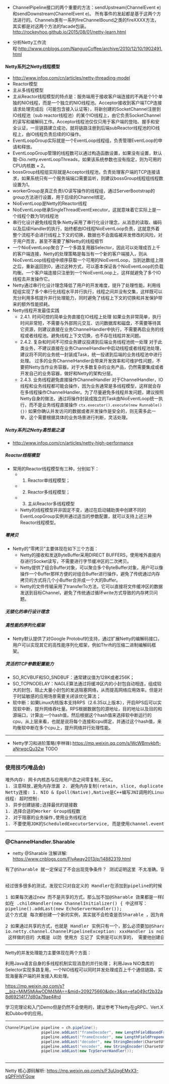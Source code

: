 + ChannelPipeline接口的两个重要的方法：sendUpstream(ChannelEvent e)和sendDownstream(ChannelEvent e)。
所有事件的发起都是基于这两个方法进行的。Channels类有一系列fireChannelBound之类的fireXXXX方法，
其实都是对这两个方法的facade包装。
<http://rockeyhoo.github.io/2015/08/01/netty-learn.html>

+ 分析Netty工作流程:<http://www.cnblogs.com/NanguoCoffee/archive/2010/12/10/1902491.html>

#### Netty系列之Netty线程模型
+ <http://www.infoq.com/cn/articles/netty-threading-model>
+ Reactor模型
+ 主从多线程模型
+ 主从Reactor线程模型的特点是：服务端用于接收客户端连接的不再是个1个单独的NIO线程，而是一个独立的NIO线程池。Acceptor接收到客户端TCP连接请求处理完成后（可能包含接入认证等），将新创建的SocketChannel注册到IO线程池（sub reactor线程池）的某个IO线程上，由它负责SocketChannel的读写和编解码工作。Acceptor线程池仅仅只用于客户端的登陆、握手和安全认证，一旦链路建立成功，就将链路注册到后端subReactor线程池的IO线程上，由IO线程负责后续的IO操作。
+ EventLoopGroup实际就是一个EventLoop线程组，负责管理EventLoop的申请和释放。
+ EventLoopGroup管理的线程数可以通过构造函数设置，如果没有设置，默认取-Dio.netty.eventLoopThreads，如果该系统参数也没有指定，则为可用的CPU内核数 × 2。
+ bossGroup线程组实际就是Acceptor线程池，负责处理客户端的TCP连接请求，如果系统只有一个服务端端口需要监听，则建议bossGroup线程组线程数设置为1。
+ workerGroup是真正负责I/O读写操作的线程组，通过ServerBootstrap的group方法进行设置，用于后续的Channel绑定。
+ NioEventLoop是Netty的Reactor线程
+ NioEventLoop继承SingleThreadEventExecutor，这就意味着它实际上是一个线程个数为1的线程池
+ 串行化设计避免线程竞争:Netty采用了串行化设计理念，从消息的读取、编码以及后续Handler的执行，始终都由IO线程NioEventLoop负责，这就意外着整个流程不会进行线程上下文的切换，数据也不会面临被并发修改的风险，对于用户而言，甚至不需要了解Netty的线程细节
+ 一个NioEventLoop聚合了一个多路复用器Selector，因此可以处理成百上千的客户端连接，Netty的处理策略是每当有一个新的客户端接入，则从NioEventLoop线程组中顺序获取一个可用的NioEventLoop，当到达数组上限之后，重新返回到0，通过这种方式，可以基本保证各个NioEventLoop的负载均衡。一个客户端连接只注册到一个NioEventLoop上，这样就避免了多个IO线程去并发操作它。
+ Netty通过串行化设计理念降低了用户的开发难度，提升了处理性能。利用线程组实现了多个串行化线程水平并行执行，线程之间并没有交集，这样既可以充分利用多核提升并行处理能力，同时避免了线程上下文的切换和并发保护带来的额外性能损耗。
+ Netty线程开发最佳实践
    - 2.4.1. 时间可控的简单业务直接在IO线程上处理
    如果业务非常简单，执行时间非常短，不需要与外部网元交互、访问数据库和磁盘，不需要等待其它资源，则建议直接在业务ChannelHandler中执行，不需要再启业务的线程或者线程池。避免线程上下文切换，也不存在线程并发问题。
    - 2.4.2. 复杂和时间不可控业务建议投递到后端业务线程池统一处理
    对于此类业务，不建议直接在业务ChannelHandler中启动线程或者线程池处理，建议将不同的业务统一封装成Task，统一投递到后端的业务线程池中进行处理。
    过多的业务ChannelHandler会带来开发效率和可维护性问题，不要把Netty当作业务容器，对于大多数复杂的业务产品，仍然需要集成或者开发自己的业务容器，做好和Netty的架构分层。
    - 2.4.3. 业务线程避免直接操作ChannelHandler
    对于ChannelHandler，IO线程和业务线程都可能会操作，因为业务通常是多线程模型，这样就会存在多线程操作ChannelHandler。为了尽量避免多线程并发问题，建议按照Netty自身的做法，通过将操作封装成独立的Task由NioEventLoop统一执行，而不是业务线程直接操作
    `ctx.executor().execute(new Runnable(){})`
    如果你确认并发访问的数据或者并发操作是安全的，则无需多此一举，这个需要根据具体的业务场景进行判断，灵活处理。

##### Netty系列之Netty高性能之道
+ <http://www.infoq.com/cn/articles/netty-high-performance>    
##### Reactor线程模型    
+ 常用的Reactor线程模型有三种，分别如下：
    - 1) Reactor单线程模型；
    - 2) Reactor多线程模型；
    - 3) 主从Reactor多线程模型    
    - Netty的线程模型并非固定不变，通过在启动辅助类中创建不同的EventLoopGroup实例并通过适当的参数配置，就可以支持上述三种Reactor线程模型。    
##### 零拷贝
+ Netty的“零拷贝”主要体现在如下三个方面：
    - Netty的接收和发送ByteBuffer采用DIRECT BUFFERS，使用堆外直接内存进行Socket读写，不需要进行字节缓冲区的二次拷贝。
    - Netty提供了组合Buffer对象，可以聚合多个ByteBuffer对象，用户可以像操作一个Buffer那样方便的对组合Buffer进行操作，避免了传统通过内存拷贝的方式将几个小Buffer合并成一个大的Buffer。
    - Netty的文件传输采用了transferTo方法，它可以直接将文件缓冲区的数据发送到目标Channel，避免了传统通过循环write方式导致的内存拷贝问题。
##### 无锁化的串行设计理念
##### 高性能的序列化框架
+ Netty默认提供了对Google Protobuf的支持，通过扩展Netty的编解码接口，用户可以实现其它的高性能序列化框架，例如Thrift的压缩二进制编解码框架。
##### 灵活的TCP参数配置能力
+ SO_RCVBUF和SO_SNDBUF：通常建议值为128K或者256K；
+ SO_TCPNODELAY：NAGLE算法通过将缓冲区内的小封包自动相连，组成较大的封包，阻止大量小封包的发送阻塞网络，从而提高网络应用效率。但是对于时延敏感的应用场景需要关闭该优化算法；
+ 软中断：如果Linux内核版本支持RPS（2.6.35以上版本），开启RPS后可以实现软中断，提升网络吞吐量。RPS根据数据包的源地址，目的地址以及目的和源端口，计算出一个hash值，然后根据这个hash值来选择软中断运行的cpu，从上层来看，也就是说将每个连接和cpu绑定，并通过这个hash值，来均衡软中断在多个cpu上，提升网络并行处理性能。
 
---

+ Netty学习和进阶策略(李林锋):<https://mp.weixin.qq.com/s/WcWBmvkbft-aNrwqcQu32w> TODO 
  

    
----
###  使用技巧(唯品会)
<pre>
堆外内存: 网卡内核态与应用用户态之间零复制,无GC。
1. 注意释放,避免内存泄漏 2. 避免内存复制(retain, slice, duplicate, CompositeByteBuff); 3. 避免扩容(预估大小) 4.使用基本类型的读取方式(readInt VS readByte(byte[], 0, 4)
Netty连接: 1. NIO & Epoll(Native),Native是C++编写JNI调用的Linux Network Libs 2. 链接(Channel)多路服用,无锁链接数组
线程: 超时控制:
3. 异步创建链接;选择最优的链接数
1. 选择合适的Worker Group线程数
2. 对于阻塞的业务操作,使用业务线程池
1. 不要使用JDK的ScheduledExecutorService, 而是使用channel.eventLoop().schedule; 2. 成功返回及时Cancel
</pre>    

---

### @ChannelHandler.Sharable
+ netty @Sharable 注解详解: <https://www.cnblogs.com/FlyAway2013/p/14882319.html>
<pre>
有了@Sharable 就一定保证了不会出现竞争条件？ 测试证明这里 不太准确。官方的模糊说明，最为致命。WTF
 
 
经过很多很多的测试，发现它只对自定义的 Handler在添加到pipeline的时候 有一点作用。其实很简单，两个情况：
 
1 如果每次通过new 而不是共享的方式，那么加不加@Sharable 效果都是一样的。每个Channel使用不通的ChannelHandler 对象。
如在 .childHandler(new ChannelInitializer<SocketChannel>() { 中这样写：
pipeline().addLast(new EchoServerHandler());
这个方式是 每次都创建一个新的实例，其实就不会检查是否Sharable ，因为肯定是 unSharable 
 
2 如果通过共享的方式，也就是 Handler 实例只有一个，那么必须要加@Sharable ，表明它是可以共享的，否则 第二次建立连接的时候会报错：
io.netty.channel.ChannelPipelineException: xxxHandler is not a @Sharable handler, so can't be added or removed multiple times.
 这样做的目的 大概是 以防 使用方 忘记了 实例是可以共享的， 需要他创建自定义Handler 的时候就引起注意。
</pre>

---

Netty的并发处理能力主要体现在两个方面：

利用Java语言自身的多线程机制实现消息的并行处理；
利用Java NIO类库的Selector实现多路复用，一个NIO线程可以同时并发处理成百上千个通信链路，实现海量客户端的并发接入和处理。


<https://mp.weixin.qq.com/s?__biz=MjM5MjAwODM4MA==&mid=209275660&idx=3&sn=efa049cf2b32a8d69214f77d80a79ae4#rd>

学习完理论和入门Demo但是仍然不会使用的，建议参考下Netty在gRPC、Vert.X和Dubbo中的应用。

---

```java
ChannelPipeline pipeline = ch.pipeline();
                pipeline.addLast("frameDecoder", new LengthFieldBasedFrameDecoder(Integer.MAX_VALUE, 0, 4, 0, 4));
                pipeline.addLast("frameEncoder", new LengthFieldPrepender(4));
                pipeline.addLast("decoder", new StringDecoder(CharsetUtil.UTF_8));
                pipeline.addLast("encoder", new StringEncoder(CharsetUtil.UTF_8));
                pipeline.addLast(new TcpServerHandler());
            
```


---

Netty 核心源码解析:
<https://mp.weixin.qq.com/s/F3uUqgEMxX3-sQPFHVFGow>